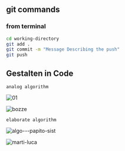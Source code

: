## git commands


### from terminal
```bash
cd working-directory
git add .  
git commit -m "Message Describing the push"
git push
```

## Gestalten in Code 

```
analog algorithm

```








![01](https://cloud.githubusercontent.com/assets/23034957/19771416/2c6749a4-9c63-11e6-8571-091066470f56.jpg)

![bozze](https://cloud.githubusercontent.com/assets/23034957/19812070/63ff4692-9d34-11e6-8252-78d4d66a9d92.jpg)


```
elaborate algorithm

```




![algo---papito-sist](https://cloud.githubusercontent.com/assets/23034957/19839450/55bdcab8-9ee2-11e6-8c5e-5ddb5920ad99.png)

![marti-luca](https://cloud.githubusercontent.com/assets/23034957/19839516/c78fcdfc-9ee3-11e6-99bf-3eece9c26c23.png)

 
